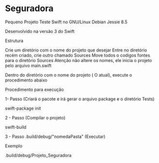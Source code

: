 # Seguradora
Pequeno Projeto Teste Swift no GNU/Linux Debian Jessie 8.5

Desenvolvido na versão 3 do Swift

Estrutura

Crie um diretório com o nome do projeto que desejar
Entre no diretório recém criado, crie outro chamado Sources 
Move todos o codigos fontes para o diretório Sources 
Atenção não altere os nomes, ele inicia o projeto pelo arquivo main.swift

Dentro do diretório com o nome do projeto ( O atual), execute o procedimento abaixo

Procedimento para execução 

1- Passo (Criará o pacote e irá gerar o arquivo package e o diretório Tests)

swift-package init

2 - Passo (Compilar o projeto)

swift-build

3 - Passo 
.build/debug/"nomedaPasta" (Executar)

Exemplo

.build/debug/Projeto_Seguradora
